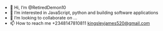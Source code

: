 - 👋 Hi, I’m @RetiredDemon10
- 👀 I’m interested in JavaScript, python and building software applications
- 💞️ I’m looking to collaborate on ...
- 📫 How to reach me +2348147810811 kingsleyjames520@gmail.com

<!---
RetiredDemon10/RetiredDemon10 is a ✨ special ✨ repository because its `README.md` (this file) appears on your GitHub profile.
You can click the Preview link to take a look at your changes.
--->
